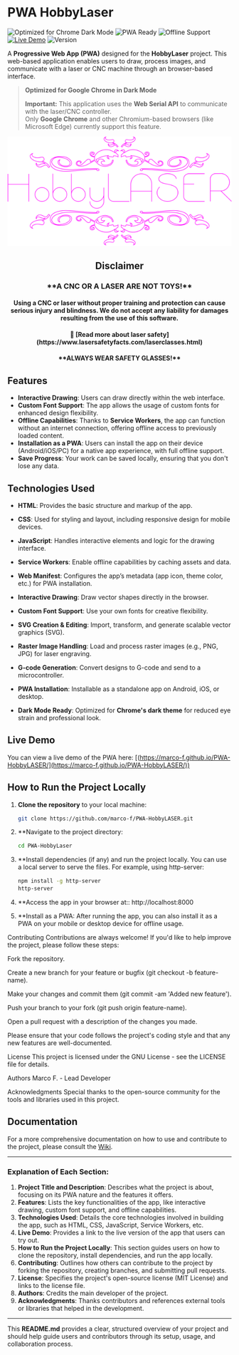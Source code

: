 # PWA HobbyLaser

![Optimized for Chrome Dark Mode](https://img.shields.io/badge/optimized%20for-Chrome%20Dark%20Mode-black?logo=googlechrome&logoColor=white&style=flat-square)
![PWA Ready](https://img.shields.io/badge/PWA-ready-green?logo=googlechrome&logoColor=white&style=flat-square)
![Offline Support](https://img.shields.io/badge/offline-support-blue?style=flat-square)
[![Live Demo](https://img.shields.io/badge/demo-online-brightgreen?style=flat-square&logo=github)](https://marco-f.github.io/PWA-HobbyLASER/)
![Version](https://img.shields.io/badge/version-1.0.0-informational?style=flat-square)


A **Progressive Web App (PWA)** designed for the **HobbyLaser** project. This web-based application enables users to draw, process images, and communicate with a laser or CNC machine through an browser-based interface.  
> **Optimized for Google Chrome in Dark Mode** 
> 
> **Important:** This application uses the **Web Serial API** to communicate with the laser/CNC controller.  
> Only **Google Chrome** and other Chromium-based browsers (like Microsoft Edge) currently support this feature.  
> 

![logo](IMG/anim.svg)

<h2 align="center">Disclaimer</h2>
<h3 align="center" color="red">**A CNC OR A LASER ARE NOT TOYS!** </h3> 
<h4 align="center"> Using a CNC or laser without proper training and protection can cause serious injury and blindness. We do not accept any liability for damages resulting from the use of this software.</h4> 
<h4 align="center"> 🔗 [Read more about laser safety](https://www.lasersafetyfacts.com/laserclasses.html) </h4>  
<h4 align="center"> **ALWAYS WEAR SAFETY GLASSES!** </h4> 

## Features

- **Interactive Drawing**: Users can draw directly within the web interface.
- **Custom Font Support**: The app allows the usage of custom fonts for enhanced design flexibility.
- **Offline Capabilities**: Thanks to **Service Workers**, the app can function without an internet connection, offering offline access to previously loaded content.
- **Installation as a PWA**: Users can install the app on their device (Android/iOS/PC) for a native app experience, with full offline support.
- **Save Progress**: Your work can be saved locally, ensuring that you don't lose any data.

## Technologies Used

- **HTML**: Provides the basic structure and markup of the app.
- **CSS**: Used for styling and layout, including responsive design for mobile devices.
- **JavaScript**: Handles interactive elements and logic for the drawing interface.
- **Service Workers**: Enable offline capabilities by caching assets and data.
- **Web Manifest**: Configures the app’s metadata (app icon, theme color, etc.) for PWA installation.

- **Interactive Drawing**: Draw vector shapes directly in the browser.
- **Custom Font Support**: Use your own fonts for creative flexibility.
- **SVG Creation & Editing**: Import, transform, and generate scalable vector graphics (SVG).
- **Raster Image Handling**: Load and process raster images (e.g., PNG, JPG) for laser engraving.
- **G-code Generation**: Convert designs to G-code and send to a microcontroller.
- **PWA Installation**: Installable as a standalone app on Android, iOS, or desktop.
- **Dark Mode Ready**: Optimized for **Chrome's dark theme** for reduced eye strain and professional look.


## Live Demo

You can view a live demo of the PWA here:
[(https://marco-f.github.io/PWA-HobbyLASER/](https://marco-f.github.io/PWA-HobbyLASER/))

## How to Run the Project Locally

1. **Clone the repository** to your local machine:
   ```bash
   git clone https://github.com/marco-f/PWA-HobbyLASER.git
   ```
2. **Navigate to the project directory:
   ```bash
   cd PWA-HobbyLaser
   ```
3. **Install dependencies (if any) and run the project locally. You can use a local server to serve the files. For example, using http-server:
   ```bash
   npm install -g http-server
   http-server
   ```
4. **Access the app in your browser at::
   http://localhost:8000

5. **Install as a PWA: After running the app, you can also install it as a PWA on your mobile or desktop device for offline usage.

Contributing
Contributions are always welcome! If you'd like to help improve the project, please follow these steps:

Fork the repository.

Create a new branch for your feature or bugfix (git checkout -b feature-name).

Make your changes and commit them (git commit -am 'Added new feature').

Push your branch to your fork (git push origin feature-name).

Open a pull request with a description of the changes you made.

Please ensure that your code follows the project's coding style and that any new features are well-documented.

License
This project is licensed under the GNU License - see the LICENSE file for details.

Authors
Marco F. - Lead Developer

Acknowledgments
Special thanks to the open-source community for the tools and libraries used in this project.

## Documentation
For a more comprehensive documentation on how to use and contribute to the project, please consult the [Wiki](https://github.com/marco-f/PWA-HobbyLASER/wiki).

---

### **Explanation of Each Section**:

1. **Project Title and Description**: Describes what the project is about, focusing on its PWA nature and the features it offers.
2. **Features**: Lists the key functionalities of the app, like interactive drawing, custom font support, and offline capabilities.
3. **Technologies Used**: Details the core technologies involved in building the app, such as HTML, CSS, JavaScript, Service Workers, etc.
4. **Live Demo**: Provides a link to the live version of the app that users can try out.
5. **How to Run the Project Locally**: This section guides users on how to clone the repository, install dependencies, and run the app locally.
6. **Contributing**: Outlines how others can contribute to the project by forking the repository, creating branches, and submitting pull requests.
7. **License**: Specifies the project's open-source license (MIT License) and links to the license file.
8. **Authors**: Credits the main developer of the project.
9. **Acknowledgments**: Thanks contributors and references external tools or libraries that helped in the development.

---

This **README.md** provides a clear, structured overview of your project and should help guide users and contributors through its setup, usage, and collaboration process.

